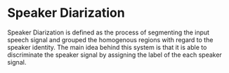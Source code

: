 # Speaker Diarization
Speaker Diarization is defined as the process of segmenting the input speech signal and grouped the homogenous regions with regard to the speaker identity. The main idea behind this system is that it is able to discriminate the speaker signal by assigning the label of the each speaker signal.
